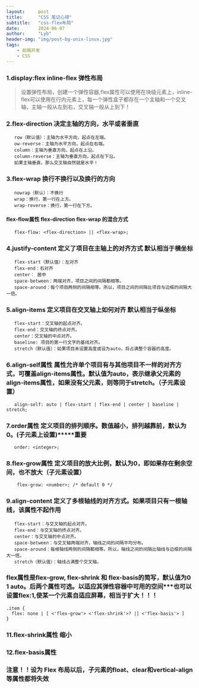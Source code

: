```yaml
---
layout:     post
title:      "CSS 笔记心得"
subtitle:   "css-flex布局"
date:       2024-06-07
author:     "Lyb"
header-img: "img/post-bg-unix-linux.jpg"
tags:
    - 前端开发
    - CSS
---
```

 ### 1.display:flex inline-flex 弹性布局

 > 设置弹性布局，创建一个弹性容器,flex属性可以使用在块级元素上，inline-flex可以使用在行内元素上，每一个弹性盒子都存在一个主轴和一个交叉轴，主轴一般从左到右，交叉轴一般从上到下！
 ### 2.flex-direction 决定主轴的方向，水平或者垂直 
 ````
    row（默认值）：主轴为水平方向，起点在左端。
    ow-reverse：主轴为水平方向，起点在右端。
    column：主轴为垂直方向，起点在上沿。
    column-reverse：主轴为垂直方向，起点在下沿。
    如果主轴垂直，那么交叉轴自然就是水平！

 ````
 ### 3.flex-wrap 换行不换行以及换行的方向
 ````
    nowrap（默认）：不换行
    wrap：换行，第一行在上方。
    wrap-reverse：换行，第一行在下方。

 ````
#### flex-flow属性  flex-direction flex-wrap 的混合方式
 ````
    flex-flow: <flex-direction> || <flex-wrap>;
 ````
 ### 4.justify-content 定义了项目在主轴上的对齐方式 默认相当于横坐标
 ````
    flex-start（默认值）：左对齐
    flex-end：右对齐
    center： 居中
    space-between：两端对齐，项目之间的间隔都相等。
    space-around：每个项目两侧的间隔相等。所以，项目之间的间隔比项目与边框的间隔大一倍。
 ````

 ### 5.align-items 定义项目在交叉轴上如何对齐 默认相当于纵坐标
 ````
    flex-start：交叉轴的起点对齐。
    flex-end：交叉轴的终点对齐。
    center：交叉轴的中点对齐。
    baseline: 项目的第一行文字的基线对齐。
    stretch（默认值）：如果项目未设置高度或设为auto，将占满整个容器的高度。

 ````

 ### 6.align-self属性 属性允许单个项目有与其他项目不一样的对齐方式，可覆盖align-items属性。默认值为auto，表示继承父元素的align-items属性，如果没有父元素，则等同于stretch。（子元素设置）
 ````
    align-self: auto | flex-start | flex-end | center | baseline | stretch;
 ````

 ### 7.order属性 定义项目的排列顺序。数值越小，排列越靠前，默认为0。(子元素上设置)*****重要
 ````
    order: <integer>;
 ````

 ### 8.flex-grow属性  定义项目的放大比例，默认为0，即如果存在剩余空间，也不放大（子元素设置） 
````
    flex-grow: <number>; /* default 0 */
````
 
 ### 9.align-content 定义了多根轴线的对齐方式。如果项目只有一根轴线，该属性不起作用
 ````
    flex-start：与交叉轴的起点对齐。
    flex-end：与交叉轴的终点对齐。
    center：与交叉轴的中点对齐。
    space-between：与交叉轴两端对齐，轴线之间的间隔平均分布。
    space-around：每根轴线两侧的间隔都相等。所以，轴线之间的间隔比轴线与边框的间隔大一倍。
    stretch（默认值）：轴线占满整个交叉轴。

 ````


### flex属性是flex-grow, flex-shrink 和 flex-basis的简写，默认值为0 1 auto。后两个属性可选。以适应其弹性容器中可用的空间***也可以设置flex:1,使某一个元素自适应屏幕，相当于扩大！！！
````
.item {
  flex: none | [ <'flex-grow'> <'flex-shrink'>? || <'flex-basis'> ]
}
````
 ### 11.flex-shrink属性 缩小
 ### 12.flex-basis属性


 ### 注意！！设为 Flex 布局以后，子元素的float、clear和vertical-align等属性都将失效

